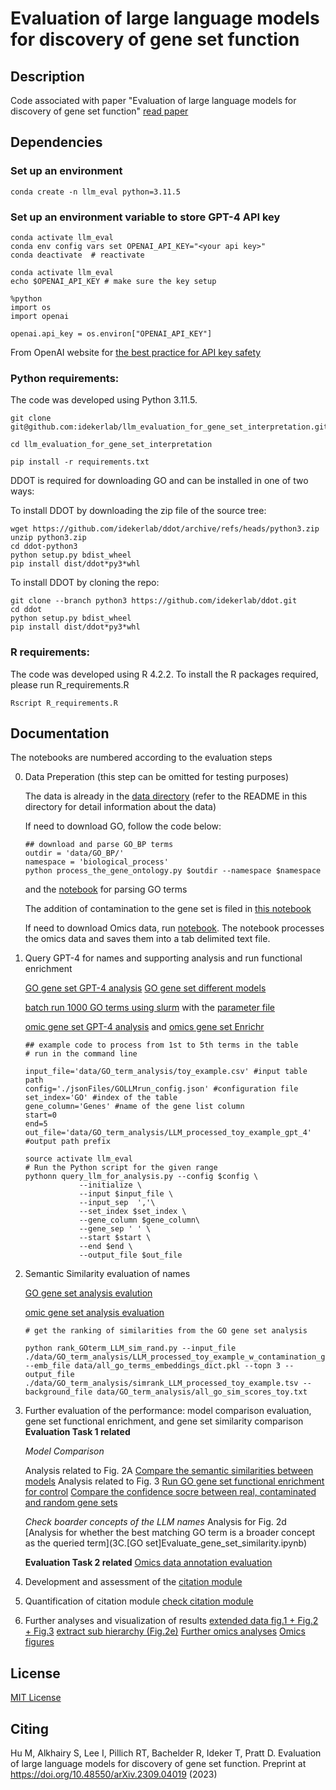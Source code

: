 # Evaluation of large language models for discovery of gene set function


## Description
Code associated with paper "Evaluation of large language models for discovery of gene set function" [read paper](https://arxiv.org/abs/2309.04019v1)

## Dependencies
### Set up an environment
```
conda create -n llm_eval python=3.11.5
```
### Set up an environment variable to store GPT-4 API key 

```
conda activate llm_eval
conda env config vars set OPENAI_API_KEY="<your api key>" 
conda deactivate  # reactivate 

conda activate llm_eval
echo $OPENAI_API_KEY # make sure the key setup 

%python
import os
import openai
 
openai.api_key = os.environ["OPENAI_API_KEY"]
```

From OpenAI website for [the best practice for API key safety](https://help.openai.com/en/articles/5112595-best-practices-for-api-key-safety) 

### Python requirements:
The code was developed using Python 3.11.5.

```
git clone git@github.com:idekerlab/llm_evaluation_for_gene_set_interpretation.git

cd llm_evaluation_for_gene_set_interpretation

pip install -r requirements.txt
```

DDOT is required for downloading GO and can be installed in one of two ways:

To install DDOT by downloading the zip file of the source tree:
```
wget https://github.com/idekerlab/ddot/archive/refs/heads/python3.zip
unzip python3.zip
cd ddot-python3
python setup.py bdist_wheel
pip install dist/ddot*py3*whl
```

To install DDOT by cloning the repo:
```
git clone --branch python3 https://github.com/idekerlab/ddot.git
cd ddot
python setup.py bdist_wheel
pip install dist/ddot*py3*whl
```
### R requirements:
The code was developed using R 4.2.2.
To install the R packages required, please run R_requirements.R

```
Rscript R_requirements.R
```

## Documentation
The notebooks are numbered according to the evaluation steps 

0. Data Preperation (this step can be omitted for testing purposes)

   The data is already in the [data directory](./data) (refer to the README in this directory for detail information about the data)
   
   If need to download GO, follow the code below: 
    ```
    ## download and parse GO_BP terms
    outdir = 'data/GO_BP/'
    namespace = 'biological_process'
    python process_the_gene_ontology.py $outdir --namespace $namespace 
    ```
    and the [notebook](0.[Prep%20GO]Download_and_parse_GO.ipynb) for parsing GO terms
	
    The addition of contamination to the gene set is filed in [this notebook](0.%20[GO%20set]add_random_contamination.ipynb)

	If need to download Omics data, run [notebook](0.[Omics_revamped]_ProcessOmicsData.ipynb). The notebook processes the omics data and saves them into a tab delimited text file.
   

1. Query GPT-4 for names and supporting analysis and run functional enrichment

    [GO gene set GPT-4 analysis](1.[GO%20set]Run_LLM_analysis.ipynb)
    [GO gene set different models](1A.[GO%20set]Compare_models.ipynb)

    [batch run 1000 GO terms using slurm](thousandGOsets_GPT4Run.sh) with the [parameter file](thousandGOsets_GPT4Run_params.txt) 


    [omic gene set GPT-4 analysis](1A.[Omics_revamped]GenerateLLM_analysis.ipynb) and [omics gene set Enrichr](1B.[Omics_revamped]run_Enrichr.ipynb)

    ``` 
    ## example code to process from 1st to 5th terms in the table
    # run in the command line  

    input_file='data/GO_term_analysis/toy_example.csv' #input table path
    config='./jsonFiles/GOLLMrun_config.json' #configuration file 
    set_index='GO' #index of the table
    gene_column='Genes' #name of the gene list column
    start=0
    end=5   
    out_file='data/GO_term_analysis/LLM_processed_toy_example_gpt_4' #output path prefix

    source activate llm_eval
    # Run the Python script for the given range
    pythonn query_llm_for_analysis.py --config $config \
                --initialize \
                --input $input_file \
                --input_sep  ','\
                --set_index $set_index \
                --gene_column $gene_column\
                --gene_sep ' ' \
                --start $start \
                --end $end \
                --output_file $out_file
    ```

2. Semantic Similarity evaluation of names

    [GO gene set analysis evalution](2.[GO%20set]Rank_LLM_GO_term_pair_sim.ipynb)

    [omic gene set analysis evaluation](2.[Omics_revamped]RunSemanticSimEval.ipynb)

    ```
    # get the ranking of similarities from the GO gene set analysis

    python rank_GOterm_LLM_sim_rand.py --input_file ./data/GO_term_analysis/LLM_processed_toy_example_w_contamination_gpt_4.tsv --emb_file data/all_go_terms_embeddings_dict.pkl --topn 3 --output_file ./data/GO_term_analysis/simrank_LLM_processed_toy_example.tsv --background_file data/GO_term_analysis/all_go_sim_scores_toy.txt
    ```

3. Further evaluation of the performance: model comparison evaluation, gene set functional enrichment, and gene set similarity comparison
    **Evaluation Task 1 related**
    
    *Model Comparison*

    Analysis related to Fig. 2A
    [Compare the semantic similarities between models](3A.[model%20compare]compare_semantic_similarity.ipynb)
    Analysis related to Fig. 3
    [Run GO gene set functional enrichment for control](3A.[model%20compare]functional_enrichment_analysis_control.ipynb)
    [Compare the confidence socre between real, contaminated and random gene sets](3B-2.[model%20compare]Check_confidence_scoring_metrics.ipynb)

    *Check boarder concepts of the LLM names*
    Analysis for Fig. 2d
    [Analysis for whether the best matching GO term is a broader concept as the queried term](3C.[GO set]Evaluate_gene_set_similarity.ipynb)

    **Evaluation Task 2 related**
    [Omics data annotation evaluation](3A.[Omics_revamped]_AnayseAnnotation.ipynb)


4. Development and assessment of the [citation module](4.Reference%20search%20and%20validation.ipynb)


5. Quantification of citation module [check citation module](5.Quantify%20reference%20checking.ipynb)

6. Further analyses and visualization of results 
    [extended data fig.1 + Fig.2 + Fig.3](6.[GO%20set]Plot_GO_analysis_figs.ipynb)
    [extract sub hierarchy (Fig.2e)](6.[GO%20set]%20subhierarchy_GO_example.ipynb)
    [Further omics analyses](6A.[Omics_revamped]Revamped_success_analyses.ipynb)
    [Omics figures](6B.[Omics_revamped]GenerateOmicsFigures.ipynb)

## License

[MIT License](LICENSE)

## Citing

Hu M, Alkhairy S, Lee I, Pillich RT, Bachelder R, Ideker T, Pratt D. Evaluation of large language models for discovery of gene set function. Preprint at https://doi.org/10.48550/arXiv.2309.04019 (2023)



